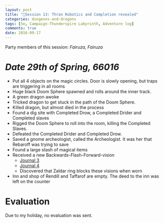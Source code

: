 ```yaml
---
layout: post
title: "🐲Session 13: Thran Robotics and Completion revealed"
categories: dungeons-and-dragons
tags: [5e, Campaign-Thunderspire Labyrinth, Adventure log]
comments: true
date: 2016-09-17
---
```


Party members of this session: _Fairuza, Fairuza_

# _**Date** 29th of Spring, 66016_

- Put all 4 objects on the magic circles. Door is slowly opening, but traps are triggering in all rooms
- Huge black Doom Sphere spawned and rolls around the inner track.
- A green dragon awoke
- Tricked dragon to get stuck in the path of the Doom Sphere.
- Killed dragon, but almost died in the process
- Found a dig site with Completed  Drow, a Completed Drider and Completed slaves
- Rigged the Doom Sphere to roll into the room, killing the Completed Slaves.
- Defeated the Completed Drider and Completed Drow.
- Saved a gnome archeologist, called the Archeologist. It was her that Rebaroff was trying to save
- Found a large stash of magical items
- Received a new Backwards-Flash-Forward-vision
    - <a href="{{ site.base.url }}/sounds/entry3.aiff">Journal 3</a>
    - <a href="{{ site.base.url }}/sounds/entry4.aiff">Journal 4</a>
    - Discovered that Zaldar ring blocks these visions when worn
- Inn and shop of Rendill and Taffarof are empty. The deed to the inn was left on the counter

# Evaluation

Due to my holiday, no evaluation was sent.
